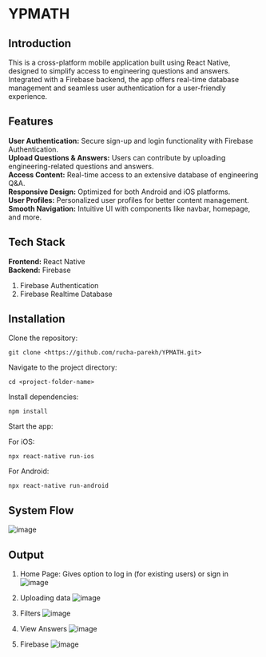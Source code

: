 # YPMATH
## Introduction
This is a cross-platform mobile application built using React Native, designed to simplify access to engineering questions and answers. Integrated with a Firebase backend, the app offers real-time database management and seamless user authentication for a user-friendly experience.

## Features
**User Authentication:** Secure sign-up and login functionality with Firebase Authentication. <br>
**Upload Questions & Answers:** Users can contribute by uploading engineering-related questions and answers. <br>
**Access Content:** Real-time access to an extensive database of engineering Q&A. <br>
**Responsive Design:** Optimized for both Android and iOS platforms. <br>
**User Profiles:** Personalized user profiles for better content management. <br>
**Smooth Navigation:** Intuitive UI with components like navbar, homepage, and more. <br>

## Tech Stack
**Frontend:** React Native <br>
**Backend:** Firebase
1. Firebase Authentication
2. Firebase Realtime Database

## Installation
Clone the repository:

    git clone <https://github.com/rucha-parekh/YPMATH.git>

Navigate to the project directory:

    cd <project-folder-name>

Install dependencies:

    npm install

Start the app:

For iOS:

    npx react-native run-ios

For Android:

    npx react-native run-android


## System Flow
![image](https://github.com/user-attachments/assets/58c905c6-334a-4b97-9536-b5a19f1c525d)


## Output
1. Home Page: Gives option to log in (for existing users) or sign in <br>
![image](https://github.com/user-attachments/assets/113fb4fc-9c2e-4e10-a1c8-e422155201c5)

2. Uploading data
![image](https://github.com/user-attachments/assets/211d898e-4d00-4da4-a236-db76e373a1ae)

3. Filters
![image](https://github.com/user-attachments/assets/83089880-cdde-45e4-afd5-aaa623e38ce9)

4. View Answers
![image](https://github.com/user-attachments/assets/2f684b87-016d-4d5c-bab6-4b6eaafc0ae3)

6. Firebase
![image](https://github.com/user-attachments/assets/0d139acb-27a1-4664-b0a6-fba474595c63)





